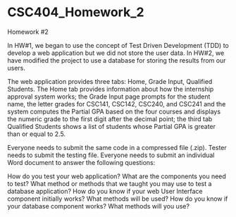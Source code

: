 # CSC404_Homework_2
Homework #2

In HW#1, we began to use the concept of Test Driven Development (TDD) to develop a web application but we did not store the user data. In HW#2, we have modified the project to use a database for storing the results from our users.

The web application provides three tabs: Home, Grade Input, Qualified Students. The Home tab provides information about how the internship approval system works; the Grade Input page prompts for the student name, the letter grades for CSC141, CSC142, CSC240, and CSC241 and the system computes the Partial GPA based on the four courses and displays the numeric grade to the first digit after the decimal point; the third tab Qualified Students shows a list of students whose Partial GPA is greater than or equal to 2.5.

Everyone needs to submit the same code in a compressed file (.zip). Tester needs to submit the testing file. Everyone needs to submit an individual Word document to answer the following questions:

How do you test your web application? What are the components you need to test?
What method or methods that we taught you may use to test a database application?
How do you know if your web User Interface component initially works? What methods will be used?
How do you know if your database component works? What methods will you use?
